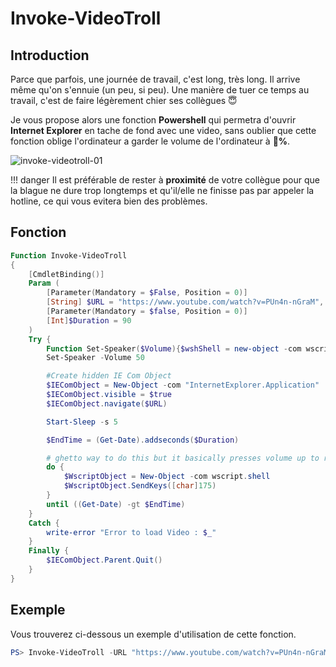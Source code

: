 # Invoke-VideoTroll

## Introduction

Parce que parfois, une journée de travail, c'est long, très long. Il arrive même qu'on s'ennuie (un peu, si peu). Une manière de tuer ce temps au travail, c'est de faire légèrement chier ses collègues 😇

Je vous propose alors une fonction **Powershell** qui permetra d'ouvrir **Internet Explorer** en tache de fond avec une video, sans oublier que cette fonction oblige l'ordinateur a garder le volume de l'ordinateur à **💯%**.

![invoke-videotroll-01](../../../assets/img/powershell/function-module/fun/invoke-videotroll-01.gif#center)

!!! danger
    Il est préférable de rester à **proximité** de votre collègue pour que la blague ne dure trop longtemps et qu'il/elle ne finisse pas par appeler la hotline, ce qui vous evitera bien des problèmes.

## Fonction

``` Powershell
Function Invoke-VideoTroll
{
    [CmdletBinding()]
    Param (
        [Parameter(Mandatory = $False, Position = 0)]
        [String] $URL = "https://www.youtube.com/watch?v=PUn4n-nGraM",
        [Parameter(Mandatory = $false, Position = 0)]
        [Int]$Duration = 90
    )
    Try {
        Function Set-Speaker($Volume){$wshShell = new-object -com wscript.shell;1..50 | % {$wshShell.SendKeys([char]174)};1..$Volume | % {$wshShell.SendKeys([char]175)}}
        Set-Speaker -Volume 50

        #Create hidden IE Com Object
        $IEComObject = New-Object -com "InternetExplorer.Application"
        $IEComObject.visible = $true
        $IEComObject.navigate($URL)

        Start-Sleep -s 5

        $EndTime = (Get-Date).addseconds($Duration)

        # ghetto way to do this but it basically presses volume up to raise volume in a loop for 90 seconds
        do {
            $WscriptObject = New-Object -com wscript.shell
            $WscriptObject.SendKeys([char]175)
        }
        until ((Get-Date) -gt $EndTime)
    }
    Catch {
        write-error "Error to load Video : $_"
    }
    Finally {
        $IEComObject.Parent.Quit()
    }
}
```

## Exemple

Vous trouverez ci-dessous un exemple d'utilisation de cette fonction.

``` Powershell
PS> Invoke-VideoTroll -URL "https://www.youtube.com/watch?v=PUn4n-nGraM" -Duration 90
```